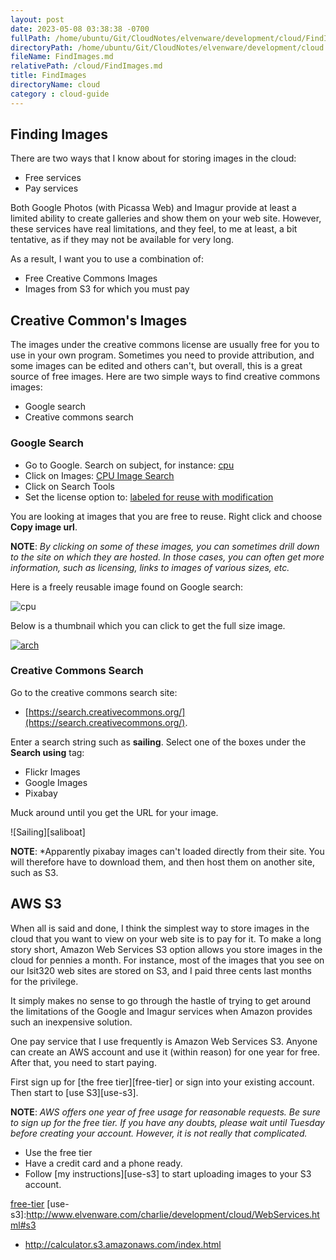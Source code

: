 ```yaml
---
layout: post
date: 2023-05-08 03:38:38 -0700
fullPath: /home/ubuntu/Git/CloudNotes/elvenware/development/cloud/FindImages.md
directoryPath: /home/ubuntu/Git/CloudNotes/elvenware/development/cloud
fileName: FindImages.md
relativePath: /cloud/FindImages.md
title: FindImages
directoryName: cloud
category : cloud-guide
---
```


## Finding Images

There are two ways that I know about for storing images in the cloud:

- Free services
- Pay services

Both Google Photos (with Picassa Web) and Imagur provide at least a limited ability to create galleries and show them on your web site. However, these services have real limitations, and they feel, to me at least, a bit tentative, as if they may not be available for very long.

As a result, I want you to use a combination of:

- Free Creative Commons Images
- Images from S3 for which you must pay

## Creative Common's Images

The images under the creative commons license are usually free for you to use in your own program. Sometimes you need to provide attribution, and some images can be edited and others can't, but overall, this is a great source of free images. Here are two simple ways to find creative commons images:

- Google search
- Creative commons search

### Google Search

- Go to Google. Search on subject, for instance: [cpu](http://www.google.com/search?q=cpu)
- Click on Images: [CPU Image Search](http://www.google.com/search?q=cpu&source=lnms&tbm=isch)
- Click on Search Tools
- Set the license option to: [labeled for reuse with modification](http://www.google.com/search?q=cpu&source=lnms&tbm=isch&tbs=sur:fmc)

You are looking at images that you are free to reuse. Right click and choose **Copy image url**.

**NOTE**: *By clicking on some of these images, you can sometimes drill down to the site on which they are hosted. In those cases, you can often get more information, such as licensing, links to images of various sizes, etc.*

Here is a freely reusable image found on Google search:

![cpu](https://s3.amazonaws.com/bucket01.elvenware.com/images-test-01/cpu-564772_640.jpg)

Below is a thumbnail which you can click to get the full size image.

[![arch](https://upload.wikimedia.org/wikipedia/commons/thumb/4/42/80486DX2_arch.svg/500px-80486DX2_arch.svg.png)][big-link]

[big-link]: https://upload.wikimedia.org/wikipedia/commons/thumb/4/42/80486DX2_arch.svg/2000px-80486DX2_arch.svg.png

### Creative Commons Search

Go to the creative commons search site:

- [https://search.creativecommons.org/](https://search.creativecommons.org/).

Enter a search string such as **sailing**. Select one of the boxes under the **Search using** tag:

- Flickr Images
- Google Images
- Pixabay

Muck around until you get the URL for your image.

![Sailing][saliboat]

[sailboat]: (https://s3.amazonaws.com/bucket01.elvenware.com/images-test-01/ships-701596_640.jpg)

**NOTE**: *Apparently pixabay images can't loaded directly from their site. You will therefore have to download them, and then host them on another site, such as S3.

## AWS S3

When all is said and done, I think the simplest way to store images in the cloud that you want to view on your web site is to pay for it. To make a long story short, Amazon Web Services S3 option allows you store images in the cloud for pennies a month. For instance, most of the images that you see on our Isit320 web sites are stored on S3, and I paid three cents last months for the privilege.

It simply makes no sense to go through the hastle of trying to get around the limitations of the Google and Imagur services when Amazon provides such an inexpensive solution.

One pay service that I use frequently is Amazon Web Services S3. Anyone can create an AWS account and use it (within reason) for one year for free. After that, you need to start paying.

First sign up for [the free tier][free-tier] or sign into your existing account. Then start to [use S3][use-s3].

**NOTE**: *AWS offers one year of free usage for reasonable requests. Be sure to sign up for the free tier. If you have any doubts, please wait until Tuesday before creating your account. However, it is not really that complicated.*

- Use the free tier
- Have a credit card and a phone ready.
- Follow [my instructions][use-s3] to start uploading images to your S3 account.

[free-tier](http://www.elvenware.com/charlie/development/cloud/WebServices.html#aws)
[use-s3]:http://www.elvenware.com/charlie/development/cloud/WebServices.html#s3


- <http://calculator.s3.amazonaws.com/index.html>
